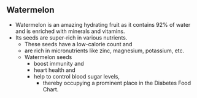 ## Watermelon
- Watermelon is an amazing hydrating fruit as it contains 92% of water and is enriched with minerals and vitamins. 
- Its seeds are super-rich in various nutrients. 
  - These seeds have a low-calorie count and 
  - are rich in micronutrients like zinc, magnesium, potassium, etc. 
  - Watermelon seeds 
    - boost immunity and 
    - heart health and 
    - help to control blood sugar levels, 
      - thereby occupying a prominent place in the Diabetes Food Chart.
